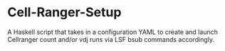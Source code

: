# Cell-Ranger-Setup
A Haskell script that takes in a configuration YAML to create and launch Cellranger count and/or vdj runs via LSF bsub commands accordingly.
